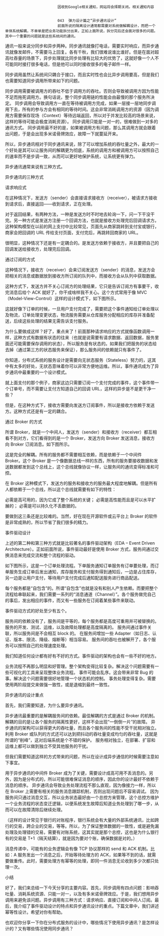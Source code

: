 
                            
                            因收到Google相关通知，网站将会择期关闭。相关通知内容
                            
                            
                            043  弹力设计篇之“异步通讯设计”
                            前面所说的隔离设计通常都需要对系统做解耦设计，而把一个单体系统解耦，不单单是把业务功能拆分出来，正如上面所说，拆分完后还会面对很多的问题。其中一个重要的问题就是这些系统间的通讯。

通讯一般来说分同步和异步两种。同步通讯就像打电话，需要实时响应，而异步通讯就像发邮件，不需要马上回复。各有千秋，我们很难说谁比谁好。但是在面对超高吐吞量的场景下，异步处理就比同步处理有比较大的优势了，这就好像一个人不可能同时接打很多电话，但是他可以同时接收很多的电子邮件一样。

同步调用虽然让系统间只耦合于接口，而且实时性也会比异步调用要高，但是我们也需要知道同步调用所带来如下的问题。


同步调用需要被调用方的吞吐不低于调用方的吞吐。否则会导致被调用方因为性能不足而拖死调用方。换句话说，整个同步调用链的性能会由最慢的那个服务所决定。
同步调用会导致调用方一直在等待被调用方完成，如果一层接一层地同步调用下去，所有的参与方会有相同的等待时间。这会非常消耗调用方的资源（因为调用方需要保存现场（Context）等待远端返回，所以对于并发比较高的场景来说，这样的等待可能会极度消耗资源）。
同步调用只能是一对一的，很难做到一对多的通讯方式。
同步调用最不好的是，如果被调用方有问题，那么其调用方就会跟着出问题，于是会出现多米诺骨牌效应，故障一下就蔓延开来。


所以，异步通讯相对于同步通讯来说，除了可以增加系统的吞吐量之外，最大的一个好处是其可以让服务间的解耦更为彻底，系统的调用方和被调用方可以按照自己的速率而不是步调一致，从而可以更好地保护系统，让系统更有弹力。

异步通讯通常来说有三种方式。

异步通讯的三种方式

请求响应式

在这种情况下，发送方（sender）会直接请求接收方（receiver），被请求方接收到请求后，直接返回——收到请求，正在处理。

对于返回结果，有两种方法，一种是发送方时不时地去轮询一下，问一下干没干完。另一种方式是发送方注册一个回调方法，也就是接收方处理完后回调请求方。这种架构模型在以前的网上支付中比较常见，页面先从商家跳转到支付宝或银行，商家会把回调的 URL 传给支付页面，支付完后，再跳转回商家的 URL。

很明显，这种情况下还是有一定耦合的。是发送方依赖于接收方，并且要把自己的回调发送给接收方，处理完后回调。

通过订阅的方式

这种情况下，接收方（receiver）会来订阅发送方（sender）的消息，发送方会把相关的消息或数据放到接收方所订阅的队列中，而接收方会从队列中获取数据。

这种方式下，发送方并不关心订阅方的处理结果，它只是告诉订阅方有事要干，收完消息后给个 ACK 就好了，你干成啥样我不关心。这个方式常用于像 MVC（Model-View-Control）这样的设计模式下，如下图所示。



这就好像下订单的时候，一旦用户支付完成了，需要把这个事件通知给订单处理以及物流，订单处理变更状态，物流服务需要从仓库服务分配相应的库存并准备配送，后续这些处理的结果无需告诉支付服务。

为什么要做成这样？好了，重点来了！前面那种请求响应的方式就像函数调用一样，这种方式有数据有状态的往来（也就是说需要有请求数据、返回数据，服务里面还可能需要保存调用的状态），所以服务是有状态的。如果我们把服务的状态给去掉（通过第三方的状态服务来保证），那么服务间的依赖就只有事件了。

你知道，分布式系统的服务设计是需要向无状态服务（Stateless）努力的，这其中有太多的好处，无状态意味着你可以非常方便地运维。所以，事件通讯成为了异步通讯中最重要的一个设计模式。

就上面支付的那个例子，商家这边只需要订阅一个支付完成的事件，这个事件带一个订单号，而不需要让支付方知道自己的回调 URL，这样的异步是不是更干净一些？

但是，在这种方式下，接收方需要向发送方订阅事件，所以是接收方依赖于发送方。这种方式还是有一定的耦合。

通过 Broker 的方式

所谓 Broker，就是一个中间人，发送方（sender）和接收方（receiver）都互相看不到对方，它们看得到的是一个 Broker，发送方向 Broker 发送消息，接收方向 Broker 订阅消息。如下图所示。



这是完全的解耦。所有的服务都不需要相互依赖，而是依赖于一个中间件 Broker。这个 Broker 是一个像数据总线一样的东西，所有的服务要接收数据和发送数据都发到这个总线上，这个总线就像协议一样，让服务间的通讯变得标准和可控。

在 Broker 这种模式下，发送方的服务和接收方的服务最大程度地解耦。但是所有人都依赖于一个总线，所以这个总线就需要有如下的特性：


必需是高可用的，因为它成了整个系统的关键；
必需是高性能而且是可以水平扩展的；
必需是可以持久化不丢数据的。


要做到这三条还是比较难的。当然，好在现在开源软件或云平台上 Broker 的软件是非常成熟的，所以节省了我们很多的精力。

事件驱动设计

上述的第二种和第三种方式就是比较著名的事件驱动架构（EDA – Event Driven Architecture）。正如前面所说，事件驱动最好是使用 Broker 方式，服务间通过交换消息来完成交流和整个流程的驱动。

如下图所示，这是一个订单处理流程。下单服务通知订单服务有订单要处理，而订单服务生成订单后发出通知，库存服务和支付服务得到通知后，一边是占住库存，另一边是让用户支付，等待用户支付完成后通知配送服务进行商品配送。



每个服务都是“自包含”的。所谓“自包含”也就是没有和别人产生依赖。而要把整个流程给串联起来，我们需要一系列的“消息通道（Channel）”。各个服务做完自己的事后，发出相应的事件，而又有一些服务在订阅着某些事件来联动。

事件驱动方式的好处至少有五个。


服务间的依赖没有了，服务间是平等的，每个服务都是高度可重用并可被替换的。
服务的开发、测试、运维，以及故障处理都是高度隔离的。
服务间通过事件关联，所以服务间是不会相互 block 的。
在服务间增加一些 Adapter（如日志、认证、版本、限流、降级、熔断等）相当容易。
服务间的吞吐也被解开了，各个服务可以按照自己的处理速度处理。


我们知道任何设计都有好有不好的方式。事件驱动的架构也会有一些不好的地方。


业务流程不再那么明显和好管理。整个架构变得比较复杂。解决这个问题需要有一些可视化的工具来呈现整体业务流程。
事件可能会乱序。这会带来非常 Bug 的事。解决这个问题需要很好地管理一个状态机的控制。
事务处理变得复杂。需要使用两阶段提交来做强一致性，或是退缩到最终一致性。


异步通讯的设计重点

首先，我们需要知道，为什么要异步通讯。


异步通讯最重要的是解耦服务间的依赖。最佳解耦的方式是通过 Broker 的机制。
解耦的目的是让各个服务的隔离性更好，这样不会出现“一倒倒一片”的故障。
异步通讯的架构可以获得更大的吞吐量，而且各个服务间的性能不受干扰相对独立。
利用 Broker 或队列的方式还可以达到把抖动的吞吐量变成均匀的吞吐量，这就是所谓的“削峰”，这对后端系统是个不错的保护。
服务相对独立，在部署、扩容和运维上都可以做到独立不受其他服务的干扰。


但我们需要知道这样的方式带来的问题，所以在设计成异步通信的时候需要注意如下事宜。


用于异步通讯的中间件 Broker 成为了关键，需要设计成高可用不丢消息的。另外，因为是分布式的，所以可能很难保证消息的顺序，因此你的设计最好不依赖于消息的顺序。
异步通讯会导致业务处理流程不那么直观，因为像接力一样，所以在 Broker 上需要有相关的服务消息跟踪机制，否则出现问题后不容易调试。
因为服务间只通过消息交互，所以业务状态最好由一个总控方来管理，这个总控方维护一个业务流程的状态变迁逻辑，以便系统发生故障后知道业务处理到了哪一步，从而可以在故障清除后继续处理。


（这样的设计常见于银行的对账程序，银行系统会有大量的外部系统通讯，比如跨行的交易，跨企业的交易，等等。所以，为了保证整体数据的一致性，或是避免漏处理及处理错的交易，需要有对账系统，这其实就是那个总控，这也是为什么银行有的交易是 T+1（隔天结算），就是因为要对个账，确保数据是对的。）


消息传递中，可能有的业务逻辑会有像 TCP 协议那样的 send 和 ACK 机制。比如：A 服务发出一个消息之后，开始等待处理方的 ACK，如果等不到的话，就需要做重传。此时，需要处理方有幂等的处理，即同一件消息无论收到多少次都只处理一次。


小结

好了，我们来总结一下今天分享的主要内容。首先，同步调用有四点问题：影响吞吐量、消耗系统资源、只能一对一，以及有多米诺骨牌效应。于是，我们想用异步调用来避免该问题。异步调用有三种方式：请求响应、直接订阅和中间人订阅。最后，我介绍了事件驱动设计的特点和异步通讯设计的重点。下篇文章中，我们讲述幂等性设计。希望对你有帮助。

也欢迎你分享一下你在分布式服务的设计中，哪些情况下使用异步通讯？是怎样设计的？又有哪些情况使用同步通讯？

                        
                        
                            